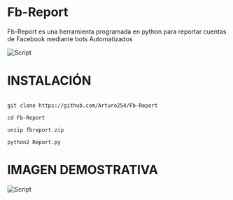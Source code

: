 # Fb-Report
Fb-Report es una herramienta programada en python para reportar cuentas de Facebook mediante bots Automatizados


<p align="centre">
<img src="https://i.ibb.co/MSyDQNz/Picsart-22-10-27-17-36-07-779.png" alt="Script">
</p>



# INSTALACIÓN


```

git clone https://github.com/Arturo254/Fb-Report

cd Fb-Report

unzip fbreport.zip

python2 Report.py

```
#       IMAGEN DEMOSTRATIVA   

<p align="centre">
<img src="https://i.ibb.co/jww4MQ9/1.jpg" alt="Script">
</p> 
